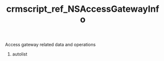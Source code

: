 ﻿---
title: crmscript_ref_NSAccessGatewayInfo
description: NSAccessGatewayInfo
intellisense: Void.NSAccessGatewayInfo
keywords: NSAccessGatewayInfo
so.topic: reference
---

Access gateway related data and operations

1. autolist 

